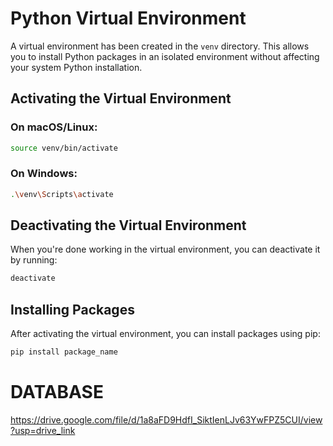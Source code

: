 # Python Virtual Environment

A virtual environment has been created in the `venv` directory. This allows you to install Python packages in an isolated environment without affecting your system Python installation.

## Activating the Virtual Environment

### On macOS/Linux:
```bash
source venv/bin/activate
```

### On Windows:
```bash
.\venv\Scripts\activate
```

## Deactivating the Virtual Environment

When you're done working in the virtual environment, you can deactivate it by running:
```bash
deactivate
```

## Installing Packages

After activating the virtual environment, you can install packages using pip:
```bash
pip install package_name
```

# DATABASE
https://drive.google.com/file/d/1a8aFD9HdfI_SiktIenLJv63YwFPZ5CUI/view?usp=drive_link





